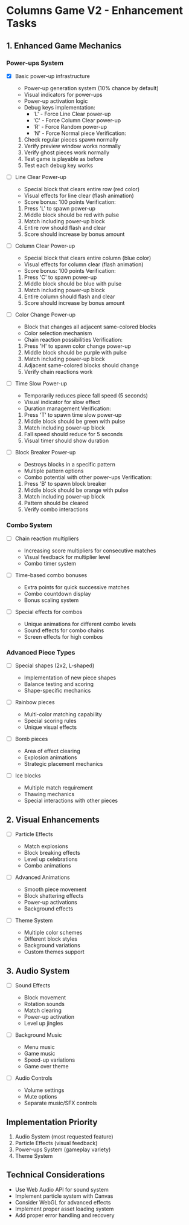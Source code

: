 # Columns Game V2 - Enhancement Tasks

## 1. Enhanced Game Mechanics
### Power-ups System
- [x] Basic power-up infrastructure
  - Power-up generation system (10% chance by default)
  - Visual indicators for power-ups
  - Power-up activation logic
  - Debug keys implementation:
    * 'L' - Force Line Clear power-up
    * 'C' - Force Column Clear power-up
    * 'R' - Force Random power-up
    * 'N' - Force Normal piece
  Verification:
  1. Check regular pieces spawn normally
  2. Verify preview window works normally
  3. Verify ghost pieces work normally
  4. Test game is playable as before
  5. Test each debug key works

- [ ] Line Clear Power-up
  - Special block that clears entire row (red color)
  - Visual effects for line clear (flash animation)
  - Score bonus: 100 points
  Verification:
  1. Press 'L' to spawn power-up
  2. Middle block should be red with pulse
  3. Match including power-up block
  4. Entire row should flash and clear
  5. Score should increase by bonus amount

- [ ] Column Clear Power-up
  - Special block that clears entire column (blue color)
  - Visual effects for column clear (flash animation)
  - Score bonus: 100 points
  Verification:
  1. Press 'C' to spawn power-up
  2. Middle block should be blue with pulse
  3. Match including power-up block
  4. Entire column should flash and clear
  5. Score should increase by bonus amount

- [ ] Color Change Power-up
  - Block that changes all adjacent same-colored blocks
  - Color selection mechanism
  - Chain reaction possibilities
  Verification:
  1. Press 'H' to spawn color change power-up
  2. Middle block should be purple with pulse
  3. Match including power-up block
  4. Adjacent same-colored blocks should change
  5. Verify chain reactions work

- [ ] Time Slow Power-up
  - Temporarily reduces piece fall speed (5 seconds)
  - Visual indicator for slow effect
  - Duration management
  Verification:
  1. Press 'T' to spawn time slow power-up
  2. Middle block should be green with pulse
  3. Match including power-up block
  4. Fall speed should reduce for 5 seconds
  5. Visual timer should show duration

- [ ] Block Breaker Power-up
  - Destroys blocks in a specific pattern
  - Multiple pattern options
  - Combo potential with other power-ups
  Verification:
  1. Press 'B' to spawn block breaker
  2. Middle block should be orange with pulse
  3. Match including power-up block
  4. Pattern should be cleared
  5. Verify combo interactions

### Combo System
- [ ] Chain reaction multipliers
  - Increasing score multipliers for consecutive matches
  - Visual feedback for multiplier level
  - Combo timer system

- [ ] Time-based combo bonuses
  - Extra points for quick successive matches
  - Combo countdown display
  - Bonus scaling system

- [ ] Special effects for combos
  - Unique animations for different combo levels
  - Sound effects for combo chains
  - Screen effects for high combos

### Advanced Piece Types
- [ ] Special shapes (2x2, L-shaped)
  - Implementation of new piece shapes
  - Balance testing and scoring
  - Shape-specific mechanics

- [ ] Rainbow pieces
  - Multi-color matching capability
  - Special scoring rules
  - Unique visual effects

- [ ] Bomb pieces
  - Area of effect clearing
  - Explosion animations
  - Strategic placement mechanics

- [ ] Ice blocks
  - Multiple match requirement
  - Thawing mechanics
  - Special interactions with other pieces

## 2. Visual Enhancements
- [ ] Particle Effects
  - Match explosions
  - Block breaking effects
  - Level up celebrations
  - Combo animations

- [ ] Advanced Animations
  - Smooth piece movement
  - Block shattering effects
  - Power-up activations
  - Background effects

- [ ] Theme System
  - Multiple color schemes
  - Different block styles
  - Background variations
  - Custom themes support

## 3. Audio System
- [ ] Sound Effects
  - Block movement
  - Rotation sounds
  - Match clearing
  - Power-up activation
  - Level up jingles

- [ ] Background Music
  - Menu music
  - Game music
  - Speed-up variations
  - Game over theme

- [ ] Audio Controls
  - Volume settings
  - Mute options
  - Separate music/SFX controls

## Implementation Priority
1. Audio System (most requested feature)
2. Particle Effects (visual feedback)
3. Power-ups System (gameplay variety)
4. Theme System

## Technical Considerations
- Use Web Audio API for sound system
- Implement particle system with Canvas
- Consider WebGL for advanced effects
- Implement proper asset loading system
- Add proper error handling and recovery 
